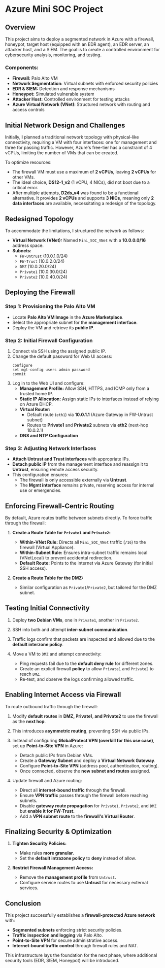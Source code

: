 # Azure Mini SOC Project

## Overview

This project aims to deploy a segmented network in Azure with a firewall, honeypot, target host (equipped with an EDR agent), an EDR server, an attacker host, and a SIEM. The goal is to create a controlled environment for cybersecurity analysis, monitoring, and testing.

### Components:
- **Firewall:** Palo Alto VM
- **Network Segmentation:** Virtual subnets with enforced security policies
- **EDR & SIEM:** Detection and response mechanisms
- **Honeypot:** Simulated vulnerable system
- **Attacker Host:** Controlled environment for testing attacks
- **Azure Virtual Network (VNet)**: Structured network with routing and access controls

## Initial Network Design and Challenges

Initially, I planned a traditional network topology with physical-like connectivity, requiring a VM with four interfaces: one for management and three for passing traffic. However, Azure's free-tier has a constraint of 4 vCPUs, limiting the number of VMs that can be created.

To optimize resources:
- The firewall VM must use a maximum of **2 vCPUs**, leaving **2 vCPUs** for other VMs.
- The ideal choice, **DS12-1_v2** (1 vCPU, 4 NICs), did not boot due to a critical error.
- After multiple attempts, **D2ds_v4** was found to be a functional alternative. It provides **2 vCPUs** and supports **3 NICs**, meaning only **2 data interfaces** are available, necessitating a redesign of the topology.

## Redesigned Topology

To accommodate the limitations, I structured the network as follows:

- **Virtual Network (VNet):** Named `Mini_SOC_VNet` with a **10.0.0.0/16** address space.
- **Subnets:**
  - `FW-Untrust` (10.0.1.0/24)
  - `FW-Trust` (10.0.2.0/24)
  - `DMZ` (10.0.20.0/24)
  - `Private1` (10.0.30.0/24)
  - `Private2` (10.0.40.0/24)

## Deploying the Firewall

### Step 1: Provisioning the Palo Alto VM

- Locate **Palo Alto VM Image** in the **Azure Marketplace**.
- Select the appropriate subnet for the **management interface**.
- Deploy the VM and retrieve its **public IP**.

### Step 2: Initial Firewall Configuration

1. Connect via SSH using the assigned public IP.
2. Change the default password for Web UI access:
   ```shell
   configure
   set mgt-config users admin password
   commit
   ```
3. Log in to the Web UI and configure:
   - **Management Profile:** Allow SSH, HTTPS, and ICMP only from a trusted home IP.
   - **Static IP Allocation:** Assign static IPs to interfaces instead of relying on Azure DHCP.
   - **Virtual Router:**
     - Default route (`eth1`) via **10.0.1.1** (Azure Gateway in FW-Untrust subnet)
     - Routes to **Private1** and **Private2** subnets via **eth2** (next-hop 10.0.2.1)
   - **DNS and NTP Configuration**

### Step 3: Adjusting Network Interfaces

- **Attach Untrust and Trust interfaces** with appropriate IPs.
- **Detach public IP** from the management interface and reassign it to **Untrust**, ensuring remote access security.
- This configuration ensures:
  - The firewall is only accessible externally via **Untrust**.
  - The **Mgmt interface** remains private, reserving access for internal use or emergencies.

## Enforcing Firewall-Centric Routing

By default, Azure routes traffic between subnets directly. To force traffic through the firewall:

1. **Create a Route Table for `Private1` and `Private2`:**
   - **Within-VNet Rule:** Directs all `Mini_SOC_VNet` traffic (`/16`) to the firewall (Virtual Appliance).
   - **Within-Subnet Rule:** Ensures intra-subnet traffic remains local (VNetLocal) to prevent accidental redirection.
   - **Default Route:** Points to the internet via Azure Gateway (for initial SSH access).

2. **Create a Route Table for the DMZ:**
   - Similar configuration as `Private1`/`Private2`, but tailored for the DMZ subnet.

## Testing Initial Connectivity

1. Deploy **two Debian VMs**, one in `Private1`, another in `Private2`.
2. SSH into both and attempt **inter-subnet communication**.
3. Traffic logs confirm that packets are inspected and allowed due to the **default interzone policy**.

4. Move a VM to `DMZ` and attempt connectivity:
   - Ping requests fail due to the **default deny rule** for different zones.
   - Create an explicit firewall **policy** to allow `Private1` and `Private2` to reach `DMZ`.
   - Re-test, and observe the logs confirming allowed traffic.

## Enabling Internet Access via Firewall

To route outbound traffic through the firewall:
1. Modify **default routes** in **DMZ, Private1, and Private2** to use the firewall as the **next hop**.
2. This introduces **asymmetric routing**, preventing SSH via public IPs.
3. Instead of configuring **GlobalProtect VPN (overkill for this use case)**, set up **Point-to-Site VPN** in Azure:
   - Detach public IPs from Debian VMs.
   - Create a **Gateway Subnet** and deploy a **Virtual Network Gateway**.
   - Configure **Point-to-Site VPN** (address pool, authentication, routing).
   - Once connected, observe the **new subnet and routes** assigned.

4. Update firewall and Azure routing:
   - Direct all **internet-bound traffic** through the firewall.
   - Ensure **VPN traffic** passes through the firewall before reaching subnets.
   - Disable **gateway route propagation** for `Private1`, `Private2`, and `DMZ` but **enable it for FW-Trust**.
   - Add a **VPN subnet route** to the **firewall's Virtual Router**.

## Finalizing Security & Optimization

1. **Tighten Security Policies:**
   - Make rules **more granular**.
   - Set the **default intrazone policy** to **deny** instead of allow.

2. **Restrict Firewall Management Access:**
   - Remove the **management profile** from `Untrust`.
   - Configure service routes to use **Untrust** for necessary external services.

## Conclusion

This project successfully establishes a **firewall-protected Azure network** with:
- **Segmented subnets** enforcing strict security policies.
- **Traffic inspection and logging** via Palo Alto.
- **Point-to-Site VPN** for secure administrative access.
- **Internet-bound traffic control** through firewall rules and NAT.

This infrastructure lays the foundation for the next phase, where additional security tools (EDR, SIEM, Honeypot) will be introduced.

